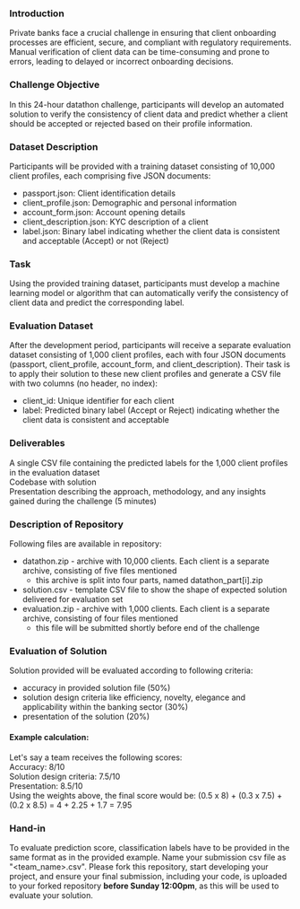 ### Introduction
Private banks face a crucial challenge in ensuring that client onboarding processes are efficient, secure, and compliant with regulatory requirements. Manual verification of client data can be time-consuming and prone to errors, leading to delayed or incorrect onboarding decisions.

### Challenge Objective
In this 24-hour datathon challenge, participants will develop an automated solution to verify the consistency of client data and predict whether a client should be accepted or rejected based on their profile information.

### Dataset Description
Participants will be provided with a training dataset consisting of 10,000 client profiles, each comprising five JSON documents:

* passport.json: Client identification details
* client_profile.json: Demographic and personal information
* account_form.json: Account opening details
* client_description.json: KYC description of a client
* label.json: Binary label indicating whether the client data is consistent and acceptable (Accept) or not (Reject)

### Task
Using the provided training dataset, participants must develop a machine learning model or algorithm that can automatically verify the consistency of client data and predict the corresponding label.

### Evaluation Dataset
After the development period, participants will receive a separate evaluation dataset consisting of 1,000 client profiles, each with four JSON documents (passport, client_profile, account_form, and client_description). Their task is to apply their solution to these new client profiles and generate a CSV file with two columns (no header, no index):

* client_id: Unique identifier for each client
* label: Predicted binary label (Accept or Reject) indicating whether the client data is consistent and acceptable

### Deliverables
A single CSV file containing the predicted labels for the 1,000 client profiles in the evaluation dataset   
Codebase with solution   
Presentation describing the approach, methodology, and any insights gained during the challenge (5 minutes)

### Description of Repository
Following files are available in repository:

* datathon.zip - archive with 10,000 clients. Each client is a separate archive, consisting of five files mentioned
  * this archive is split into four parts, named datathon_part[i].zip
* solution.csv - template CSV file to show the shape of expected solution delivered for evaluation set
* evaluation.zip - archive with 1,000 clients. Each client is a separate archive, consisting of four files mentioned
  * this file will be submitted shortly before end of the challenge

### Evaluation of Solution
Solution provided will be evaluated according to following criteria:
* accuracy in provided solution file (50%)
* solution design criteria like efficiency, novelty, elegance and applicability within the banking sector (30%)
* presentation of the solution (20%)

#### Example calculation:

Let's say a team receives the following scores:   
Accuracy: 8/10   
Solution design criteria: 7.5/10   
Presentation: 8.5/10   
Using the weights above, the final score would be: (0.5 x 8) + (0.3 x 7.5) + (0.2 x 8.5) = 4 + 2.25 + 1.7 = 7.95

### Hand-in
To evaluate prediction score, classification labels have to be provided in the same format as in the provided example. Name your submission csv file as "<team_name>.csv". Please fork this repository, start developing your project, and ensure your final submission, including your code, is uploaded to your forked repository **before Sunday 12:00pm**, as this will be used to evaluate your solution.
